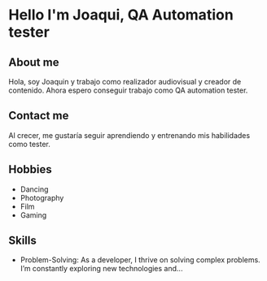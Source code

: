 # Hello I'm Joaqui, QA Automation tester

## About me
Hola, soy Joaquin y trabajo como realizador audiovisual y creador de contenido. Ahora espero conseguir trabajo como QA automation tester. 

## Contact me
Al crecer, me gustaría seguir aprendiendo y entrenando mis habilidades como tester.

## Hobbies
- Dancing
- Photography
- Film
- Gaming

## Skills
- Problem-Solving: As a developer, I thrive on solving complex problems. I’m constantly exploring new technologies and...

